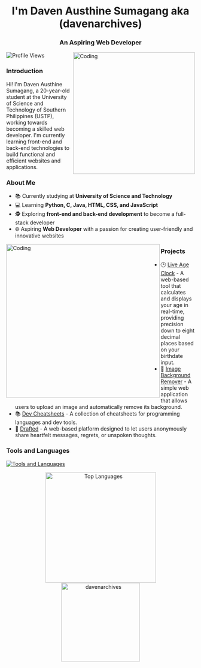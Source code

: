 <h1 align="center">I'm Daven Austhine Sumagang aka (davenarchives)</h1>
<h3 align="center">An Aspiring Web Developer</h3>
<img align="right" alt="Coding" width="325" src="https://github.com/user-attachments/assets/5845e52a-77ab-4489-aef2-000a9bf00240">

<p align="left">
  <img src="https://komarev.com/ghpvc/?username=davenarchives&label=Profile%20views&color=0e75b6&style=flat" alt="Profile Views" />
</p>

<h3>Introduction</h3>
<p align="left">
  Hi! I'm Daven Austhine Sumagang, a 20-year-old student at the University of Science and Technology of Southern Philippines (USTP), working towards becoming a skilled web developer. I'm currently learning front-end and back-end technologies to build functional and efficient websites and applications.
</p>

<h3>About Me</h3>
<ul>
  <li>📚 Currently studying at <b>University of Science and Technology</b></li>
  <li>💻 Learning <b>Python, C, Java, HTML, CSS, and JavaScript</b></li>
  <li>🕵 Exploring <b>front-end and back-end development</b> to become a full-stack developer</li>
  <li>🌐 Aspiring <b>Web Developer</b> with a passion for creating user-friendly and innovative websites</li>
</ul>

<img align="left" alt="Coding" width="410" src="https://github.com/user-attachments/assets/9b69c230-77fd-4d08-a068-93d61d9de436">

<h3>Projects</h3>
<ul>
  <li>🕒 <a href="https://ageclock.vercel.app/">Live Age Clock</a> - A web-based tool that calculates and displays your age in real-time, providing precision down to eight decimal places based on your birthdate input.</li>
  <li>🌄 <a href="https://bgclear.vercel.app/">Image Background Remover</a> - A simple web application that allows users to upload an image and automatically remove its background. </li>
  <li>📚 <a href="https://devcheatsheets.vercel.app/">Dev Cheatsheets</a> - A collection of cheatsheets for programming languages and dev tools. </li>
  <li>📧 <a href="http://drafted.fwh.is/">Drafted</a> - A web-based platform designed to let users anonymously share heartfelt messages, regrets, or unspoken thoughts. </li>
</ul>

<h3>Tools and Languages</h3>
<p>
  <a href="https://skillicons.dev">
    <img src="https://skillicons.dev/icons?i=c,python,java,html,css,javascript,git,mysql,pycharm,vscode,figma,markdown&perline=7" alt="Tools and Languages"/>
  </a>
</p>

<div align="center">
  <img height="295px" src="https://github-readme-stats.vercel.app/api/top-langs?username=davenarchives&show_icons=true&locale=en&layout=compact" alt="Top Languages"/>
</div>

<div align="center">
    <img height="210px" src="https://github-readme-streak-stats.herokuapp.com/?user=davenarchives&" alt="davenarchives"/>
</div>
